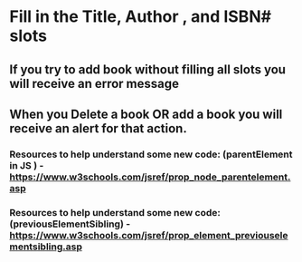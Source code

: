 # Fill in the Title, Author , and ISBN# slots 
## If you try to add book without filling all slots you will receive an error message

## When you Delete a book OR add a book you will receive  an alert for that action.


### Resources to help understand some new code: (parentElement in  JS ) - https://www.w3schools.com/jsref/prop_node_parentelement.asp 

### Resources to help understand some new code: (previousElementSibling) - https://www.w3schools.com/jsref/prop_element_previouselementsibling.asp